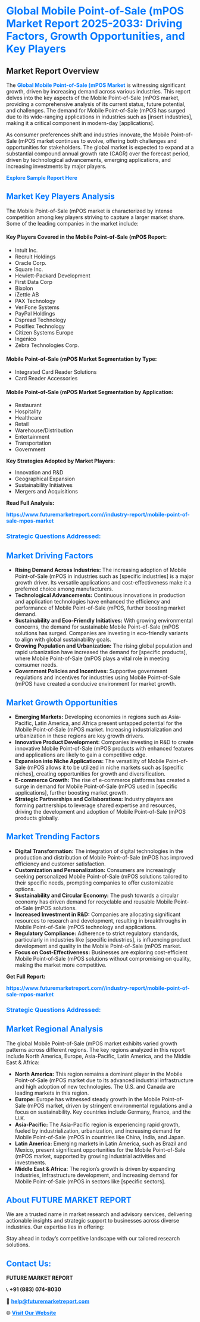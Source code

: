 <h1 style="color: #007BFF;">Global Mobile Point-of-Sale (mPOS Market Report 2025-2033: Driving Factors, Growth Opportunities, and Key Players</h1>

<section id="overview">
<h2>Market Report Overview</h2>
<p>The <a href="https://www.futuremarketreport.com//industry-report/mobile-point-of-sale-mpos-market" style="color: #007BFF; text-decoration: none;"><strong>Global Mobile Point-of-Sale (mPOS Market</strong></a> is witnessing significant growth, driven by increasing demand across various industries. This report delves into the key aspects of the Mobile Point-of-Sale (mPOS market, providing a comprehensive analysis of its current status, future potential, and challenges. The demand for Mobile Point-of-Sale (mPOS has surged due to its wide-ranging applications in industries such as [insert industries], making it a critical component in modern-day [applications].</p>
<p>As consumer preferences shift and industries innovate, the Mobile Point-of-Sale (mPOS market continues to evolve, offering both challenges and opportunities for stakeholders. The global market is expected to expand at a substantial compound annual growth rate (CAGR) over the forecast period, driven by technological advancements, emerging applications, and increasing investments by major players.</p>
</section>

<section id="overview">
<p><a href="https://www.futuremarketreport.com//request-sample/reportId=57844" style="color: #007BFF; text-decoration: none;"><strong>Explore Sample Report Here</strong></a></p>
</section>

<section id="key-players">
<h2 style="color: #007BFF;">Market Key Players Analysis</h2>
<p>The Mobile Point-of-Sale (mPOS market is characterized by intense competition among key players striving to capture a larger market share. Some of the leading companies in the market include:</p>
<h4>Key Players Covered in the Mobile Point-of-Sale (mPOS Report:</h4>
<ul><li>Intuit Inc.</li><li>Recruit Holdings</li><li>Oracle Corp.</li><li>Square Inc.</li><li>Hewlett-Packard Development</li><li>First Data Corp</li><li>Bixolon</li><li>iZettle AB</li><li>PAX Technology</li><li>VeriFone Systems</li><li>PayPal Holdings</li><li>Dspread Technology</li><li>Posiflex Technology</li><li>Citizen Systems Europe</li><li>Ingenico</li><li>Zebra Technologies Corp.</li></ul>
<h4>Mobile Point-of-Sale (mPOS Market Segmentation by Type:</h4>
<ul><li>Integrated Card Reader Solutions</li><li>Card Reader Accessories</li></ul>

<h4>Mobile Point-of-Sale (mPOS Market Segmentation by Application:</h4>
<ul><li>Restaurant</li><li>Hospitality</li><li>Healthcare</li><li>Retail</li><li>Warehouse/Distribution</li><li>Entertainment</li><li>Transportation</li><li>Government</li></ul>
<p><strong>Key Strategies Adopted by Market Players:</strong></p>
<ul>
<li>Innovation and R&D</li>
<li>Geographical Expansion</li>
<li>Sustainability Initiatives</li>
<li>Mergers and Acquisitions</li>
</ul>
</section>

<section>
<p><strong>Read Full Analysis: </strong></p><a href="https://www.futuremarketreport.com//industry-report/mobile-point-of-sale-mpos-market" style="color: #007BFF; text-decoration: none;"><strong>https://www.futuremarketreport.com//industry-report/mobile-point-of-sale-mpos-market</strong></a>
<h3 style="color: #007BFF;">Strategic Questions Addressed:</h3>
</section>

<section id="driving-factors">
<h2 style="color: #007BFF;">Market Driving Factors</h2>
<ul>
<li><strong>Rising Demand Across Industries:</strong> The increasing adoption of Mobile Point-of-Sale (mPOS in industries such as [specific industries] is a major growth driver. Its versatile applications and cost-effectiveness make it a preferred choice among manufacturers.</li>
<li><strong>Technological Advancements:</strong> Continuous innovations in production and application technologies have enhanced the efficiency and performance of Mobile Point-of-Sale (mPOS, further boosting market demand.</li>
<li><strong>Sustainability and Eco-Friendly Initiatives:</strong> With growing environmental concerns, the demand for sustainable Mobile Point-of-Sale (mPOS solutions has surged. Companies are investing in eco-friendly variants to align with global sustainability goals.</li>
<li><strong>Growing Population and Urbanization:</strong> The rising global population and rapid urbanization have increased the demand for [specific products], where Mobile Point-of-Sale (mPOS plays a vital role in meeting consumer needs.</li>
<li><strong>Government Policies and Incentives:</strong> Supportive government regulations and incentives for industries using Mobile Point-of-Sale (mPOS have created a conducive environment for market growth.</li>
</ul>
</section>

<section id="growth-opportunities">
<h2 style="color: #007BFF;">Market Growth Opportunities</h2>
<ul>
<li><strong>Emerging Markets:</strong> Developing economies in regions such as Asia-Pacific, Latin America, and Africa present untapped potential for the Mobile Point-of-Sale (mPOS market. Increasing industrialization and urbanization in these regions are key growth drivers.</li>
<li><strong>Innovative Product Development:</strong> Companies investing in R&D to create innovative Mobile Point-of-Sale (mPOS products with enhanced features and applications are likely to gain a competitive edge.</li>
<li><strong>Expansion into Niche Applications:</strong> The versatility of Mobile Point-of-Sale (mPOS allows it to be utilized in niche markets such as [specific niches], creating opportunities for growth and diversification.</li>
<li><strong>E-commerce Growth:</strong> The rise of e-commerce platforms has created a surge in demand for Mobile Point-of-Sale (mPOS used in [specific applications], further boosting market growth.</li>
<li><strong>Strategic Partnerships and Collaborations:</strong> Industry players are forming partnerships to leverage shared expertise and resources, driving the development and adoption of Mobile Point-of-Sale (mPOS products globally.</li>
</ul>
</section>

<section id="trending-factors">
<h2 style="color: #007BFF;">Market Trending Factors</h2>
<ul>
<li><strong>Digital Transformation:</strong> The integration of digital technologies in the production and distribution of Mobile Point-of-Sale (mPOS has improved efficiency and customer satisfaction.</li>
<li><strong>Customization and Personalization:</strong> Consumers are increasingly seeking personalized Mobile Point-of-Sale (mPOS solutions tailored to their specific needs, prompting companies to offer customizable options.</li>
<li><strong>Sustainability and Circular Economy:</strong> The push towards a circular economy has driven demand for recyclable and reusable Mobile Point-of-Sale (mPOS solutions.</li>
<li><strong>Increased Investment in R&D:</strong> Companies are allocating significant resources to research and development, resulting in breakthroughs in Mobile Point-of-Sale (mPOS technology and applications.</li>
<li><strong>Regulatory Compliance:</strong> Adherence to strict regulatory standards, particularly in industries like [specific industries], is influencing product development and quality in the Mobile Point-of-Sale (mPOS market.</li>
<li><strong>Focus on Cost-Effectiveness:</strong> Businesses are exploring cost-efficient Mobile Point-of-Sale (mPOS solutions without compromising on quality, making the market more competitive.</li>
</ul>
</section>

<section>
<p><strong>Get Full Report: </strong></p><a href="https://www.futuremarketreport.com//industry-report/mobile-point-of-sale-mpos-market" style="color: #007BFF; text-decoration: none;"><strong>https://www.futuremarketreport.com//industry-report/mobile-point-of-sale-mpos-market</strong></a>
<h3 style="color: #007BFF;">Strategic Questions Addressed:</h3>
</section>


<section id="regional-analysis">
<h2 style="color: #007BFF;">Market Regional Analysis</h2>
<p>The global Mobile Point-of-Sale (mPOS market exhibits varied growth patterns across different regions. The key regions analyzed in this report include North America, Europe, Asia-Pacific, Latin America, and the Middle East & Africa:</p>
<ul>
<li><strong>North America:</strong> This region remains a dominant player in the Mobile Point-of-Sale (mPOS market due to its advanced industrial infrastructure and high adoption of new technologies. The U.S. and Canada are leading markets in this region.</li>
<li><strong>Europe:</strong> Europe has witnessed steady growth in the Mobile Point-of-Sale (mPOS market, driven by stringent environmental regulations and a focus on sustainability. Key countries include Germany, France, and the U.K.</li>
<li><strong>Asia-Pacific:</strong> The Asia-Pacific region is experiencing rapid growth, fueled by industrialization, urbanization, and increasing demand for Mobile Point-of-Sale (mPOS in countries like China, India, and Japan.</li>
<li><strong>Latin America:</strong> Emerging markets in Latin America, such as Brazil and Mexico, present significant opportunities for the Mobile Point-of-Sale (mPOS market, supported by growing industrial activities and investments.</li>
<li><strong>Middle East & Africa:</strong> The region’s growth is driven by expanding industries, infrastructure development, and increasing demand for Mobile Point-of-Sale (mPOS in sectors like [specific sectors].</li>
</ul>
</section>

<footer>
<h2 style="color: #007BFF;">About FUTURE MARKET REPORT</h2>
<p>We are a trusted name in market research and advisory services, delivering actionable insights and strategic support to businesses across diverse industries. Our expertise lies in offering:</p>

<p>Stay ahead in today’s competitive landscape with our tailored research solutions.</p>

<h2 style="color: #007BFF;">Contact Us:</h2>
<p><strong>FUTURE MARKET REPORT</strong></p>
<p>📞 <strong>+91 (883) 074-8030</strong></p>
<p>📧 <strong><a href="mailto:help@futuremarketreport.com" style="color: #007BFF;">help@futuremarketreport.com</a></strong></p>
<p>🌐 <strong><a href="https://www.futuremarketreport.com/" style="color: #007BFF;">Visit Our Website</a></strong></p>
</footer>
